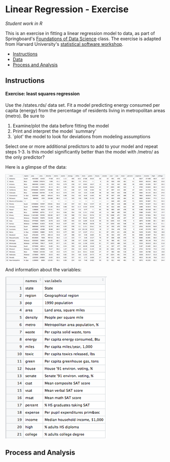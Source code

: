 Linear Regression - Exercise
============================

_Student work in R_

This is an exercise in fitting a linear regression model to data, as part of Springboard's [Foundations of Data Science](https://www.springboard.com/workshops/data-science/learn#1090-data-analysis-in-depth) class. The exercise is adapted from Harvard University's [statistical software workshop](http://tutorials.iq.harvard.edu/R/Rstatistics/Rstatistics.html).


- [Instructions](instructions)
- [Data](data)
- [Process and Analysis](process-and-analysis)

## Instructions

#### Exercise: least squares regression

Use the /states.rds/ data set. Fit a model predicting energy consumed per capita (energy) from the percentage of residents living in metropolitan areas (metro). Be sure to

1. Examine/plot the data before fitting the model
2. Print and interpret the model `summary'
3. `plot' the model to look for deviations from modeling assumptions

Select one or more additional predictors to add to your model and repeat steps 1-3. Is this model significantly better than the model with /metro/ as the only predictor?

Here is a glimpse of the data:

![sampledata01](plots/sampledata01.png)

And information about the variables:

![attributes](plots/sampledata02.png)

## Process and Analysis





